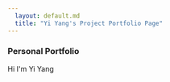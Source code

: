 ```yaml
---
  layout: default.md
  title: "Yi Yang's Project Portfolio Page"
---
```


### Personal Portfolio

Hi I'm Yi Yang